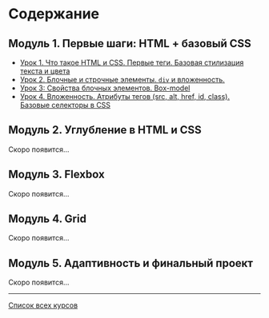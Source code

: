 # Содержание

## **Модуль 1. Первые шаги: HTML + базовый CSS**

- [Урок 1. Что такое HTML и CSS. Первые теги. Базовая стилизация текста и цвета](lesson01.md)
- [Урок 2. Блочные и строчные элементы. `div` и вложенность.](lesson02.md)
- [Урок 3: Свойства блочных элементов. Box-model](lesson03.md)
- [Урок 4. Вложенность. Атрибуты тегов (src, alt, href, id, class). Базовые селекторы в CSS](lesson04.md)

## **Модуль 2. Углубление в HTML и CSS**

Скоро появится...

## **Модуль 3. Flexbox**

Скоро появится...

## **Модуль 4. Grid**

Скоро появится...

## **Модуль 5. Адаптивность и финальный проект**

Скоро появится...

---

[Список всех курсов](../README.md)
